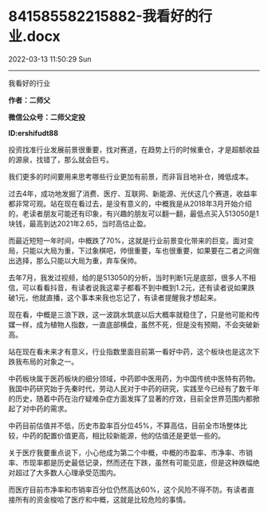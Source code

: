 # 841585582215882-我看好的行业.docx

2022-03-13 11:50:29 Sun

----

我看好的行业

__作者：二师父__

__微信公众号：二师父定投__

__ID:ershifudt88__

投资找准行业发展前景很重要，找对赛道，在趋势上行的时候重仓，才是超额收益的源泉，找错了，那么就会巨亏。

我们更多的时间要用来思考哪些行业更加有前景，而非盲目地补仓，摊低成本。

过去4年，成功地发掘了消费、医疗、互联网、新能源、光伏这几个赛道，收益率都非常可观。站在现在看过去，是没有意义的，中概我是从2018年3月开始介绍的，老读者朋友可能还有印象，有兴趣的朋友可以翻一翻，最低点买入513050是1块钱，最高到达2021年2\.65，当时高估止盈。

而最近短短一年时间，中概跌了70%，这就是行业前景变化带来的巨变。面对变局，只能以大局为重，下过象棋吧，帅很重要，车也很重要，如果要在二者之间做出选择，那么只能以大局为重，弃车保帅。

去年7月，我发过视频，给的是513050的分析，当时判断1元是底部，很多人不相信，可以看看抖音，有读者说我这辈子都看不到中概到1\.2元，还有读者说如果跌破1元，他就直播，这个事本来我也忘记了，有读者提醒我才想起来。

现在看，中概是三浪下跌，这一波跳水筑底以后大概率就稳住了，只是他可能和传媒一样，成为植物人指数，一直底部横盘，虽然不死，但是没有预期，不会突破新高。

站在现在看未来才有意义，行业指数里面目前第一看好中药，这个板块也是这次下跌我布局的对象之一。

中药板块属于医药板块的细分领域，中药即中医用药，为中国传统中医特有药物。我国中药研究始于先秦时代，劳动人民对于中药的研究，实践至今已经有了数千年的历史，随着中药在治疗疑难杂症方面发挥了显著的疗效，目前全世界范围内都掀起了对中药的需求。

中药目前估值并不低，历史市盈率百分位45%，不算高估，目前全市场整体比较，中药的配置价值更高，相比较新能源，他的估值还是更低一些的。

关于医疗我要重点说下，小心他成为第二个中概，中概的市盈率、市净率、市销率、市现率都是历史最低记录，然而还在下跌，虽然有可能见底，但是这种跌幅绝对超过了大多数人心理承受范围内。

而医疗目前市净率和市销率百分位仍然高达60%，这个风险不得不防。有读者直接所有的资金梭哈了医疗和中概，这就是比较危险的事情。

